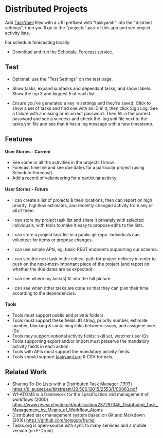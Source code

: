
# Distributed Projects


Add [TaskYaml](https://taskyaml.org) files with a URI prefixed with "taskyaml:" into the "distrinet settings", then you'll go to the "projects" part of this app and see project activity lists.

For schedule forecasting locally:

- Download and run the [Schedule-Forecast service](https://github.com/trentlarson/Schedule-Forecast).


## Test

- Optional: use the "Test Settings" on the test page.

- Show tasks, expand subtasks and dependant tasks, and show labels. Show the top 3 and biggest 5 of each list.

- Ensure you've generated a key in settings and they're saved. Click to show a set of tasks and find one with an ID in it, then click Sign Log. See a failure with a missing or incorrect password. Then fill in the correct password and see a success and check the .log.yml file next to the tasks.yml file and see that it has a log message with a new timestamp.




## Features

#### User Stories - Current

- See some or all the activities in the projects I know.
- Forecast timeline and see due dates for a particular project (using Schedule-Forecast).
- Add a record of volunteering for a particular activity.

#### User Stories - Future

- I can create a list of projects & their locations, then can report on high priority, high/low estimates, and recently changed activity from any or all of them.
- I can store my project task list and share it privately with selected individuals, with tools to make it easy to propose edits to the lists.
- I can store a project task list in a public git repo.  Individuals can volunteer for items or propose changes.
- I can use simple APIs, eg. basic REST endpoints supporting our schema.

- I can see the next task in the critical path for project delivery in order to push on the next-most-important piece of the project (and report on whether the due dates are as expected).
- I can see where my task(s) fit into the full picture.
- I can see when other tasks are done so that they can plan their time according to the dependencies.

#### Tools

- Tools must support public and private folders.
- Tools must support these fields: ID string, priority number, estimate number, blocking & containing links between issues, and assignee user IDs
- Tools may support optional activity fields: skill set, watcher user IDs
- Tools supporting export and/or import must preserve the mandatory activity fields in each action.
- Tools with APIs must support the mandatory activity fields.
- Tools should support [taskyaml.org](taskyaml.org) & CSV formats.


## Related Work

- Sharing To-Do Lists with a Distributed Task Manager (1993)
  https://dl.eusset.eu/bitstream/20.500.12015/2553/1/00063.pdf
- Wf-ATOMS is a framework for the specification and management of workflows (2000)
  https://www.researchgate.net/publication/237297345_Distributed_Task_Management_by_Means_of_Workflow_Atoms
- Distributed task management system based on Git and Markdown (2016)
  https://github.com/sologub/frump
- Tasks.org is open-source with sync to many services and a mobile version (on F-Droid)
